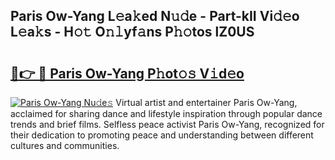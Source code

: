 ## Paris Ow-Yang L𝚎a𝚔ed N𝚞𝚍e - Part-kII Vi𝚍𝚎o L𝚎a𝚔s - H𝚘𝚝 O𝚗𝚕yf𝚊ns P𝚑𝚘tos lZ0US

# <h2><a href="http://kfay8u.oniu.top/?m=Paris+Ow-Yang">🔗👉 🔴 Paris Ow-Yang P𝚑ot𝚘𝚜 V𝚒d𝚎o</a></h2>

[![Paris Ow-Yang Nu𝚍e𝚜](https://i.imgur.com/0qMVB7G.gif)](http://kfay8u.oniu.top/?m=Paris+Ow-Yang)
Virtual artist and entertainer Paris Ow-Yang, acclaimed for sharing dance and lifestyle inspiration through popular dance trends and brief films. Selfless peace activist Paris Ow-Yang, recognized for their dedication to promoting peace and understanding between different cultures and communities.  
